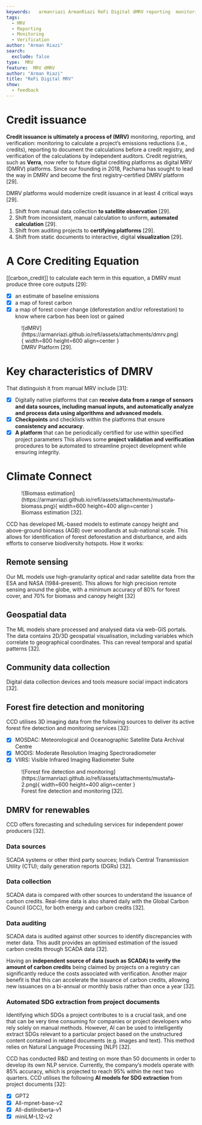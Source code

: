 ```yaml
---
keywords:   armanriazi ArmanRiazi ReFi Digital dMRV reporting  monitoring  verification MRV
tags:
  - MRV
  - Reporting  
  - Monitoring
  - Verification
author: "Arman Riazi"
search:
  exclude: false
type:  MRV
feature:  MRV dMRV
author: "Arman Riazi"
title: "ReFi Digital MRV"
show:
  - feedback
---
```


# Credit issuance

**Credit issuance is ultimately a process of (MRV)** monitoring, reporting, and verification: 
monitoring to calculate a project’s emissions reductions (i.e., credits), reporting to document the calculations before a credit registry, and verification of the calculations by independent auditors. Credit registries, such as **Verra**, now refer to future digital crediting platforms as digital MRV (DMRV) platforms. Since our founding in 2018, Pachama has sought to lead the way in DMRV and become the first registry-certified DMRV platform [29].

DMRV platforms would modernize credit issuance in at least 4 critical ways [29].

1. Shift from manual data collection **to satellite observation** [29].
2. Shift from inconsistent, manual calculation to uniform, **automated calculation** [29].
3. Shift from auditing projects to **certifying platforms** [29].
4. Shift from static documents to interactive, digital **visualization** [29].

# A Core Crediting Equation

[[carbon_credit]] to calculate each term in this equation, a DMRV must produce three core outputs [29]: 

- [x] an estimate of baseline emissions
- [x] a map of forest carbon
- [x] a map of forest cover change (deforestation and/or reforestation) to know where carbon has been lost or gained

<figure markdown>
![dMRV](https://armanriazi.github.io/refi/assets/attachments/dmrv.png){ width=800 height=600 align=center }
<figcaption>DMRV Platform [29].</figcaption>
</figure>


# Key characteristics of DMRV 

That distinguish it from manual MRV include [31]:

- [x] Digitally native platforms that can **receive data from a range of sensors and data sources, including manual inputs, and automatically analyze and process data using algorithms and advanced models**.
- [x] **Checkpoints** and checklists within the platforms that ensure **consistency and accuracy**.
- [x] **A platform** that can be periodically certified for use within specified project parameters This allows some **project validation and verification** procedures to be automated to streamline project development while ensuring integrity.

# Climate Connect

<figure markdown>
![Biomass estimation](https://armanriazi.github.io/refi/assets/attachments/mustafa-biomass.png){ width=600 height=400 align=center }
<figcaption>Biomass estimation [32].</figcaption>
</figure>

CCD has developed ML-based models to estimate canopy height and above-ground biomass (AGB) over woodlands at sub-national scale. This allows for identification of forest deforestation and disturbance, and aids efforts to conserve biodiversity hotspots. How it works:

## Remote sensing

Our ML models use high-granularity optical and radar satellite data from the ESA and NASA (1984-present). This allows for high precision remote sensing around the globe, with a minimum accuracy of 80% for forest cover, and 70% for biomass and canopy height [32]

## Geospatial data

The ML models share processed and analysed data via web-GIS portals. The data contains 2D/3D geospatial visualisation, including variables which correlate to geographical coordinates. This can reveal temporal and spatial patterns [32].

## Community data collection

Digital data collection devices and tools measure social impact indicators [32].

## Forest fire detection and monitoring

CCD utilises 3D imaging data from the following sources to deliver its active forest fire detection and monitoring services [32]:

- [x] MOSDAC: Meteorological and Oceanographic Satellite Data Archival Centre
- [x] MODIS: Moderate Resolution Imaging Spectroradiometer
- [x] VIIRS: Visible Infrared Imaging Radiometer Suite

<figure markdown>
![Forest fire detection and monitoring](https://armanriazi.github.io/refi/assets/attachments/mustafa-2.png){ width=600 height=400 align=center }
<figcaption>Forest fire detection and monitoring [32].</figcaption>
</figure>

## DMRV for renewables

CCD offers forecasting and scheduling services for independent power producers [32].

### Data sources

SCADA systems or other third party sources; India’s Central Transmission Utility (CTU); daily generation reports (DGRs) [32].

### Data collection

SCADA data is compared with other sources to understand the issuance of carbon credits. Real-time data is also shared daily with the Global Carbon Council (GCC), for both energy and carbon credits [32].

### Data auditing

SCADA data is audited against other sources to identify discrepancies with meter data. This audit provides an optimised estimation of the issued carbon credits through SCADA data [32].

Having an **independent source of data (such as SCADA) to verify the amount of carbon credits** being claimed by projects on a registry can significantly reduce the costs associated with verification. Another major benefit is that this can accelerate the issuance of carbon credits, allowing new issuances on a bi-annual or monthly basis rather than once a year [32].

### Automated SDG extraction from project documents

Identifying which SDGs a project contributes to is a crucial task, and one that can be very time consuming for companies or project developers who rely solely on manual methods. However, AI can be used to intelligently extract SDGs relevant to a particular project based on the unstructured content contained in related documents (e.g. images and text). This method relies on Natural Language Processing (NLP) [32].

CCD has conducted R&D and testing on more than 50 documents in order to develop its own NLP service. Currently, the company’s models operate with 85% accuracy, which is projected to reach 95% within the next two quarters. CCD utilises the following **AI models for SDG extraction** from project documents [32]:

- [x] GPT2
- [x] All-mpnet-base-v2
- [x] All-distilroberta-v1
- [x] miniLM-L12-v2
